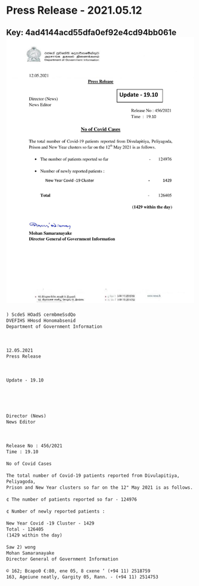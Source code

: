 # Press Release - 2021.05.12 
Key: 4ad4144acd55dfa0ef92e4cd94bb061e 
![img](img/4ad4144acd55dfa0ef92e4cd94bb061e.jpg)
---
```
) ScdeS HOadS cermbmeSsdQo
DVEFIHS HHosd Honomabsenid
Department of Government Information

 

12.05.2021
Press Release

 

Update - 19.10

 

 

Director (News)
News Editor

 

Release No : 456/2021
Time : 19.10

No of Covid Cases

The total number of Covid-19 patients reported from Divulapitiya, Peliyagoda,
Prison and New Year clusters so far on the 12" May 2021 is as follows.

¢ The number of patients reported so far - 124976

¢ Number of newly reported patients :

New Year Covid -19 Cluster - 1429
Total - 126405
(1429 within the day)

Saw 2) wong
Mohan Samaranayake
Director General of Government Information

© 162; Bcapo0 €:80, ene 05, 8 cxene ‘ (+94 11) 2518759
163, Ageiune neatly, Gargity 05, Rann. - (+94 11) 2514753

```
